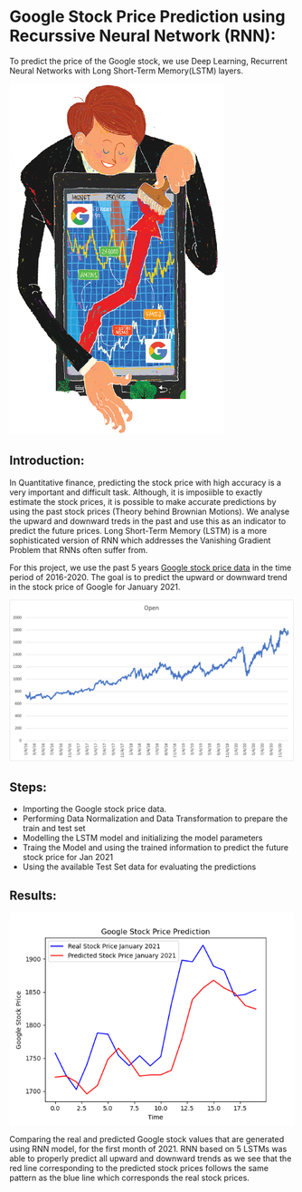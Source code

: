 # Google Stock Price Prediction using Recurssive Neural Network (RNN):
 To predict the price of the Google stock, we use Deep Learning, Recurrent Neural Networks with Long Short-Term Memory(LSTM) layers.
 
 ![Google_Stock](https://github.com/srikanthv0610/Google-Stock-Price-Prediction_Recurssive-Neural-Network-RNN-/blob/main/Plots/Google.png)
 
 ## Introduction:
 
 In Quantitative finance, predicting the stock price with high accuracy is a very important and difficult task. Although, it is imposiible to exactly 
estimate the stock prices, it is possible to make accurate predictions by using the past stock prices (Theory behind Brownian Motions). We analyse the upward and downward treds
in the past and use this as an indicator to predict the future prices. Long Short-Term Memory (LSTM) is a more sophisticated version of RNN which addresses the Vanishing Gradient Problem that RNNs often suffer from.

For this project, we use the past 5 years [Google stock price data](https://github.com/srikanthv0610/Google-Stock-Price-Prediction_Recurssive-Neural-Network-RNN-/tree/main/Dataset) in the time period of 2016-2020. The goal is to predict the upward or downward trend in the stock price of Google for January 2021.

![Image](https://github.com/srikanthv0610/Google-Stock-Price-Prediction_Recurssive-Neural-Network-RNN-/blob/main/Plots/Google%20Stock%20Price%20Development.png)

## Steps:

* Importing the Google stock price data.
* Performing Data Normalization and Data Transformation to prepare the train and test set
* Modelling the LSTM model and initializing the model parameters
* Traing the Model and using the trained information to predict the future stock price for Jan 2021
* Using the available Test Set data for evaluating the predictions

## Results:

![Image2](https://github.com/srikanthv0610/Google-Stock-Price-Prediction_Recurssive-Neural-Network-RNN-/blob/main/Plots/Figure_1.png)

Comparing the real and predicted Google stock values that are generated using RNN model, for the first month of 2021. RNN based on 5 LSTMs was able to properly predict all upward and downward trends as we see that the red line corresponding to the predicted stock prices follows the same pattern as the blue line which corresponds the real stock prices.


